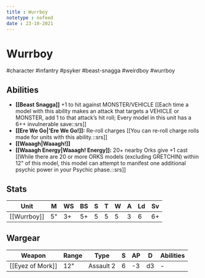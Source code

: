 ```yaml
---
title : Wurrboy
notetype : nofeed
date : 23-10-2021
---
```


# Wurrboy
#character #infantry #psyker #beast-snagga #weirdboy #wurrboy 

 ## Abilities
 
- **[[Beast Snagga]]** +1 to hit against MONSTER/VEHICLE [[Each time a model with this ability makes an attack that targets a VEHICLE or MONSTER, add 1 to that attack’s hit roll; Every model in this unit has a 6++ invulnerable save::srs]]
- **[[Ere We Go\|'Ere We Go!]]:** Re-roll charges [[You can re-roll charge rolls made for units with this ability.::srs]]
- **[[Waaagh\|Waaagh!]]**
- **[[Waaagh Energy\|Waaagh! Energy]]:** 20+ nearby Orks give +1 cast [[While there are 20 or more ORKS models (excluding GRETCHIN) within 12" of this model, this model can attempt to manifest one additional psychic power in your Psychic phase.::srs]]

## Stats

| Unit        | M   | WS  | BS  | S   | T   | W   | A   | Ld  | Sv  |
| ----------- | --- | --- | --- | --- | --- | --- | --- | --- | --- |
| [[Wurrboy]] | 5"  | 3+  | 5+  | 5   | 5   | 5   | 3   | 6   | 6+  |

## Wargear

| Weapon           | Range | Type      | S   | AP  | D   | Abilities |
| ---------------- | ----- | --------- | --- | --- | --- | --------- |
| [[Eyez of Mork]] | 12"   | Assault 2 | 6   | -3  | d3  | -         |